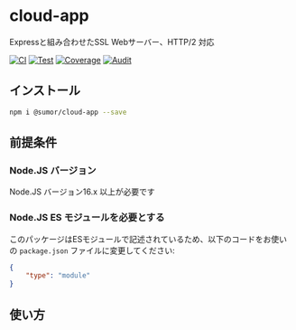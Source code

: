 # cloud-app
Expressと組み合わせたSSL Webサーバー、HTTP/2 対応

[![CI](https://github.com/sumor-cloud/cloud-app/actions/workflows/ci.yml/badge.svg)](https://github.com/sumor-cloud/cloud-app/actions/workflows/ci.yml)
[![Test](https://github.com/sumor-cloud/cloud-app/actions/workflows/ut.yml/badge.svg)](https://github.com/sumor-cloud/cloud-app/actions/workflows/ut.yml)
[![Coverage](https://github.com/sumor-cloud/cloud-app/actions/workflows/coverage.yml/badge.svg)](https://github.com/sumor-cloud/cloud-app/actions/workflows/coverage.yml)
[![Audit](https://github.com/sumor-cloud/cloud-app/actions/workflows/audit.yml/badge.svg)](https://github.com/sumor-cloud/cloud-app/actions/workflows/audit.yml)

## インストール
```bash
npm i @sumor/cloud-app --save
```

## 前提条件

### Node.JS バージョン
Node.JS バージョン16.x 以上が必要です

### Node.JS ES モジュールを必要とする
このパッケージはESモジュールで記述されているため、以下のコードをお使いの ```package.json``` ファイルに変更してください:
```json
{
    "type": "module"
}
```

## 使い方